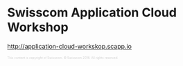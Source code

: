 # Swisscom Application Cloud Workshop

http://application-cloud-workskop.scapp.io

 <p style="font-size: 50%; opacity: 0.2;">
   This content is copyright of Swisscom. &copy; Swisscom 2016. All rights reserved.
 </p>

